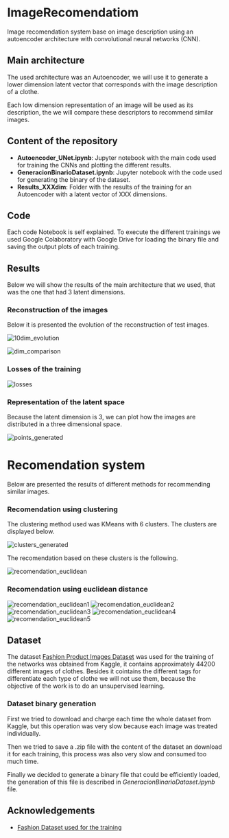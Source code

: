 
# ImageRecomendatiom
Image recomendation system base on image description using an autoencoder architecture with convolutional neural networks (CNN).



## Main architecture

The used architecture was an Autoencoder, we will use it to generate a lower dimension latent vector that corresponds with the image description of a clothe.

Each low dimension representation of an image will be used as its description, the we will compare these descriptors to recommend similar images.
## Content of the repository

- **Autoencoder_UNet.ipynb**: Jupyter notebook with the main code used for training the CNNs and plotting the different results.
- **GeneracionBinarioDataset.ipynb**: Jupyter notebook with the code used for generating the binary of the dataset.
- **Results_XXXdim**: Folder with the results of the training for an Autoencoder with a latent vector of XXX dimensions.
## Code

Each code Notebook is self explained. To execute the different trainings we used Google Colaboratory with Google Drive for loading the binary file and saving the output plots of each training.
## Results

Below we will show the results of the main architecture that we used, that was the one that had 3 latent dimensions.

### Reconstruction of the images

Below it is presented the evolution of the reconstruction of test images.

![10dim_evolution](https://raw.githubusercontent.com/guillermoiglesiashernandez/ImageRecomendation/master/Imgs/10dim-Evolution.gif)

![dim_comparison](https://raw.githubusercontent.com/guillermoiglesiashernandez/ImageRecomendation/master/Imgs/Dimension-Comparison.png)

### Losses of the training

![losses](https://raw.githubusercontent.com/guillermoiglesiashernandez/ImageRecomendation/master/Imgs/losses.png)

### Representation of the latent space

Because the latent dimension is 3, we can plot how the images are distributed in a three dimensional space.

![points_generated](https://raw.githubusercontent.com/guillermoiglesiashernandez/ImageRecomendation/master/Imgs/PointsGenerated.png)

# Recomendation system

Below are presented the results of different methods for recommending similar images.

### Recomendation using clustering

The clustering method used was KMeans with 6 clusters. The clusters are displayed below.

![clusters_generated](https://raw.githubusercontent.com/guillermoiglesiashernandez/ImageRecomendation/master/Imgs/ClustersGenerated.png)

The recomendation based on these clusters is the following.

![recomendation_euclidean](https://raw.githubusercontent.com/guillermoiglesiashernandez/ImageRecomendation/master/Imgs/recomendation_clusters_results.png)

### Recomendation using euclidean distance

![recomendation_euclidean1](https://raw.githubusercontent.com/guillermoiglesiashernandez/ImageRecomendation/master/Imgs/nearest_neighbor_results1.png)
![recomendation_euclidean2](https://raw.githubusercontent.com/guillermoiglesiashernandez/ImageRecomendation/master/Imgs/nearest_neighbor_results2.png)
![recomendation_euclidean3](https://raw.githubusercontent.com/guillermoiglesiashernandez/ImageRecomendation/master/Imgs/nearest_neighbor_results3.png)
![recomendation_euclidean4](https://raw.githubusercontent.com/guillermoiglesiashernandez/ImageRecomendation/master/Imgs/nearest_neighbor_results4.png)
![recomendation_euclidean5](https://raw.githubusercontent.com/guillermoiglesiashernandez/ImageRecomendation/master/Imgs/nearest_neighbor_results5.png)

## Dataset

The dataset [Fashion Product Images Dataset](https://www.kaggle.com/paramaggarwal/fashion-product-images-dataset) was used for the training of the networks was obtained from Kaggle, it contains approximately 44200 different images of clothes. Besides it cointains the different tags for differentiate each type of clothe we will not use them, because the objective of the work is to do an unsupervised learning.

### Dataset binary generation

First we tried to download and charge each time the whole dataset from Kaggle, but this operation was very slow because each image was treated individually.

Then we tried to save a .zip file with the content of the dataset an download it for each training, this process was also very slow and consumed too much time.

Finally we decided to generate a binary file that could be efficiently loaded, the generation of this file is described in _GeneracionBinarioDataset.ipynb_ file.
## Acknowledgements

 - [Fashion Dataset used for the training](https://www.kaggle.com/paramaggarwal/fashion-product-images-dataset)